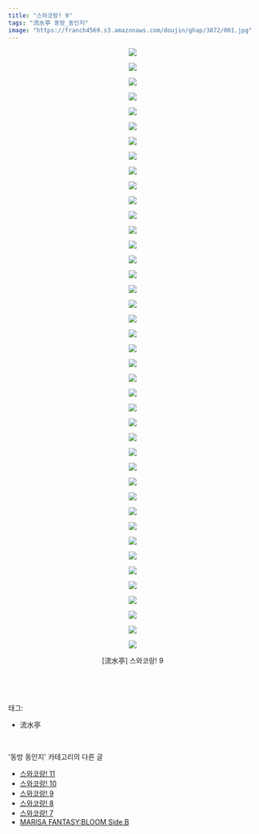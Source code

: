 ```yaml
---
title: "스와코랑! 9"
tags: "流水亭 동방_동인지"
image: "https://franch4569.s3.amazonaws.com/doujin/ghap/3872/001.jpg"
---
```

<div class="article">
<p style="text-align: center; clear: none; float: none;"><img src="{{ site.imgserver2 }}/ghap/3872/001.jpg"/></p>
<p style="text-align: center; clear: none; float: none;"><img src="{{ site.imgserver2 }}/ghap/3872/002.jpg"/></p>
<p style="text-align: center; clear: none; float: none;"><img src="{{ site.imgserver2 }}/ghap/3872/003.jpg"/></p>
<p style="text-align: center; clear: none; float: none;"><img src="{{ site.imgserver2 }}/ghap/3872/004.jpg"/></p>
<p style="text-align: center; clear: none; float: none;"><img src="{{ site.imgserver2 }}/ghap/3872/005.jpg"/></p>
<p style="text-align: center; clear: none; float: none;"><img src="{{ site.imgserver2 }}/ghap/3872/006.jpg"/></p>
<p style="text-align: center; clear: none; float: none;"><img src="{{ site.imgserver2 }}/ghap/3872/007.jpg"/></p>
<p style="text-align: center; clear: none; float: none;"><img src="{{ site.imgserver2 }}/ghap/3872/008.jpg"/></p>
<p style="text-align: center; clear: none; float: none;"><img src="{{ site.imgserver2 }}/ghap/3872/009.jpg"/></p>
<p style="text-align: center; clear: none; float: none;"><img src="{{ site.imgserver2 }}/ghap/3872/010.jpg"/></p>
<p style="text-align: center; clear: none; float: none;"><img src="{{ site.imgserver2 }}/ghap/3872/011.jpg"/></p>
<p style="text-align: center; clear: none; float: none;"><img src="{{ site.imgserver2 }}/ghap/3872/012.jpg"/></p>
<p style="text-align: center; clear: none; float: none;"><img src="{{ site.imgserver2 }}/ghap/3872/013.jpg"/></p>
<p style="text-align: center; clear: none; float: none;"><img src="{{ site.imgserver2 }}/ghap/3872/014.jpg"/></p>
<p style="text-align: center; clear: none; float: none;"><img src="{{ site.imgserver2 }}/ghap/3872/015.jpg"/></p>
<p style="text-align: center; clear: none; float: none;"><img src="{{ site.imgserver2 }}/ghap/3872/016.jpg"/></p>
<p style="text-align: center; clear: none; float: none;"><img src="{{ site.imgserver2 }}/ghap/3872/017.jpg"/></p>
<p style="text-align: center; clear: none; float: none;"><img src="{{ site.imgserver2 }}/ghap/3872/018.jpg"/></p>
<p style="text-align: center; clear: none; float: none;"><img src="{{ site.imgserver2 }}/ghap/3872/019.jpg"/></p>
<p style="text-align: center; clear: none; float: none;"><img src="{{ site.imgserver2 }}/ghap/3872/020.jpg"/></p>
<p style="text-align: center; clear: none; float: none;"><img src="{{ site.imgserver2 }}/ghap/3872/021.jpg"/></p>
<p style="text-align: center; clear: none; float: none;"><img src="{{ site.imgserver2 }}/ghap/3872/022.jpg"/></p>
<p style="text-align: center; clear: none; float: none;"><img src="{{ site.imgserver2 }}/ghap/3872/023.jpg"/></p>
<p style="text-align: center; clear: none; float: none;"><img src="{{ site.imgserver2 }}/ghap/3872/024.jpg"/></p>
<p style="text-align: center; clear: none; float: none;"><img src="{{ site.imgserver2 }}/ghap/3872/025.jpg"/></p>
<p style="text-align: center; clear: none; float: none;"><img src="{{ site.imgserver2 }}/ghap/3872/026.jpg"/></p>
<p style="text-align: center; clear: none; float: none;"><img src="{{ site.imgserver2 }}/ghap/3872/027.jpg"/></p>
<p style="text-align: center; clear: none; float: none;"><img src="{{ site.imgserver2 }}/ghap/3872/028.jpg"/></p>
<p style="text-align: center; clear: none; float: none;"><img src="{{ site.imgserver2 }}/ghap/3872/029.jpg"/></p>
<p style="text-align: center; clear: none; float: none;"><img src="{{ site.imgserver2 }}/ghap/3872/030.jpg"/></p>
<p style="text-align: center; clear: none; float: none;"><img src="{{ site.imgserver2 }}/ghap/3872/031.jpg"/></p>
<p style="text-align: center; clear: none; float: none;"><img src="{{ site.imgserver2 }}/ghap/3872/032.jpg"/></p>
<p style="text-align: center; clear: none; float: none;"><img src="{{ site.imgserver2 }}/ghap/3872/033.jpg"/></p>
<p style="text-align: center; clear: none; float: none;"><img src="{{ site.imgserver2 }}/ghap/3872/034.jpg"/></p>
<p style="text-align: center; clear: none; float: none;"><img src="{{ site.imgserver2 }}/ghap/3872/035.jpg"/></p>
<p style="text-align: center; clear: none; float: none;"><img src="{{ site.imgserver2 }}/ghap/3872/036.jpg"/></p>
<p style="text-align: center; clear: none; float: none;"><img src="{{ site.imgserver2 }}/ghap/3872/037.jpg"/></p>
<p style="text-align: center; clear: none; float: none;"><img src="{{ site.imgserver2 }}/ghap/3872/038.jpg"/></p>
<p style="text-align: center; clear: none; float: none;"><img src="{{ site.imgserver2 }}/ghap/3872/039.jpg"/></p>
<p style="text-align: center; clear: none; float: none;"><img src="{{ site.imgserver2 }}/ghap/3872/040.jpg"/></p>
<p style="text-align: center; clear: none; float: none;"><img src="{{ site.imgserver2 }}/ghap/3872/041.jpg"/></p>
<p style="text-align: center; clear: none; float: none;">[流水亭] 스와코랑! 9</p>
<p><br/></p>
</div><br/>
<div class="tagTrail">
<p>태그: </p>
<ul>
<li>流水亭</li>
</ul>
</div><br/>
<div class="another">
<p>'동방 동인지' 카테고리의 다른 글</p>
<ul>
<li><a href="/ghap_3874">스와코랑! 11</a></li>
<li><a href="/ghap_3873">스와코랑! 10</a></li>
<li><a href="/ghap_3872">스와코랑! 9</a></li>
<li><a href="/ghap_3871">스와코랑! 8</a></li>
<li><a href="/ghap_3870">스와코랑! 7</a></li>
<li><a href="/ghap_3869">MARISA FANTASY:BLOOM Side.B</a></li>
</ul>
</div><br/>
<div class="cb_module cb_fluid">
<div class="cb_wrt cb_profile">
</div><!-- commentList close -->
</div><br/>
